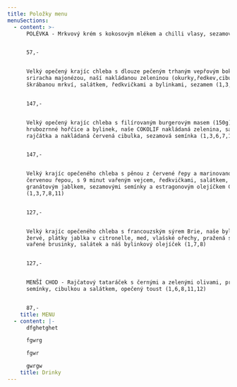 ```yaml
---
title: Položky menu
menuSections:
  - content: >-
      POLÉVKA - Mrkvový krém s kokosovým mlékem a chilli vlasy, sezamová semínka


      57,-


      Velký opečený krajíc chleba s dlouze pečeným trhaným vepřovým bokem,
      sriracha majonézou, naší nakládanou zeleninou (okurky,ředkev,cibulka),
      škrábanou mrkví, salátkem, ředkvičkami a bylinkami, sezamem (1,3,6,10,11)


      147,-


      Velký opečený krajíc chleba s filírovaným burgerovým masem (150g), dip z
      hrubozrnné hořčice a bylinek, naše COKOLIF nakládaná zelenina, salátek,
      rajčátka a nakládaná červená cibulka, sezamová semínka (1,3,6,7,10,11)


      147,-


      Velký krajíc opečeného chleba s pěnou z červené řepy a marinovanou
      červenou řepou, s 9 minut vařeným vejcem, ředkvičkami, salátkem,
      granátovým jablkem, sezamovými semínky a estragonovým olejíčkem COKOLIF
      (1,3,7,8,11)


      127,-


      Velký krajíc opečeného chleba s francouzským sýrem Brie, naše bylinkové
      žervé, plátky jablka v citronelle, med, vlašské ořechy, pražená semínka,
      vařené brusinky, salátek a náš bylinkový olejíček (1,7,8)


      127,-


      MENŠÍ CHOD - Rajčatový tataráček s černými a zelenými olivami, praženými
      semínky, cibulkou a salátkem, opečený toust (1,6,8,11,12)


      87,-
    title: MENU
  - content: |-
      dfghetghet

      fgwrg

      fgwr

      gwrgw
    title: Drinky
---
```


